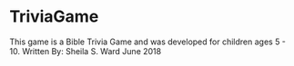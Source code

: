 # TriviaGame
This game is a Bible Trivia Game and was developed for children ages 5 - 10.
Written By:  Sheila S. Ward
June 2018
